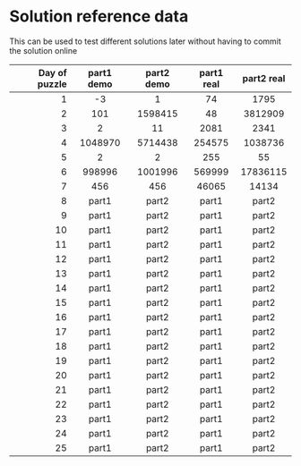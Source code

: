# Solution reference data

This can be used to test different solutions later without having to commit the solution online

| Day of puzzle | part1 demo | part2 demo | part1 real | part2 real |
| ------------: | :--------: | :--------: | :--------: | :--------: |
|             1 |     -3     |     1      |     74     |    1795    |
|             2 |    101     |  1598415   |     48     |  3812909   |
|             3 |     2      |     11     |    2081    |    2341    |
|             4 |  1048970   |  5714438   |   254575   |  1038736   |
|             5 |     2      |     2      |    255     |     55     |
|             6 |   998996   |  1001996   |   569999   |  17836115  |
|             7 |    456     |    456     |   46065    |   14134    |
|             8 |   part1    |   part2    |   part1    |   part2    |
|             9 |   part1    |   part2    |   part1    |   part2    |
|            10 |   part1    |   part2    |   part1    |   part2    |
|            11 |   part1    |   part2    |   part1    |   part2    |
|            12 |   part1    |   part2    |   part1    |   part2    |
|            13 |   part1    |   part2    |   part1    |   part2    |
|            14 |   part1    |   part2    |   part1    |   part2    |
|            15 |   part1    |   part2    |   part1    |   part2    |
|            16 |   part1    |   part2    |   part1    |   part2    |
|            17 |   part1    |   part2    |   part1    |   part2    |
|            18 |   part1    |   part2    |   part1    |   part2    |
|            19 |   part1    |   part2    |   part1    |   part2    |
|            20 |   part1    |   part2    |   part1    |   part2    |
|            21 |   part1    |   part2    |   part1    |   part2    |
|            22 |   part1    |   part2    |   part1    |   part2    |
|            23 |   part1    |   part2    |   part1    |   part2    |
|            24 |   part1    |   part2    |   part1    |   part2    |
|            25 |   part1    |   part2    |   part1    |   part2    |
